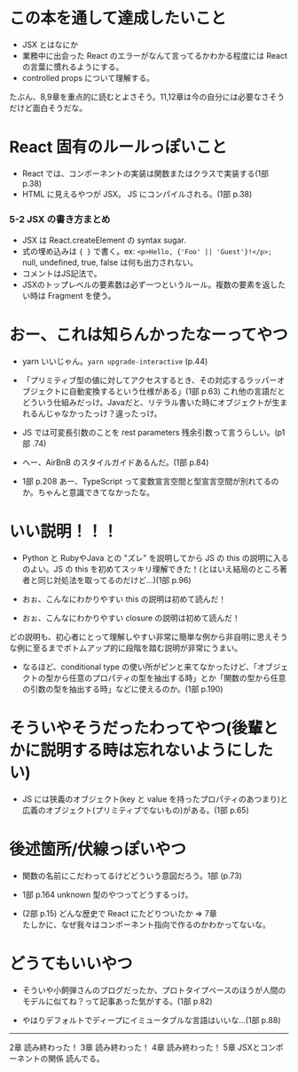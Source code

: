 # この本を通して達成したいこと
- JSX とはなにか
- 業務中に出会った React のエラーがなんて言ってるかわかる程度には React の言葉に慣れるようにする。
- controlled props について理解する。

たぶん、8,9章を重点的に読むとよさそう。11,12章は今の自分には必要なさそうだけど面白そうだな。

# React 固有のルールっぽいこと

- React では、コンポーネントの実装は関数またはクラスで実装する(1部 p.38)
- HTML に見えるやつが JSX。 JS にコンパイルされる。(1部 p.38)

### 5-2 JSX の書き方まとめ

 - JSX は React.createElement の syntax sugar. 
 - 式の埋め込みは `{ }` で書く。ex: `<p>Hello, {'Foo' || 'Guest'}!</p>;`  
   null, undefined, true, false は何も出力されない。
 - コメントはJS記法で。
 - JSXのトップレベルの要素数は必ず一つというルール。複数の要素を返したい時は Fragment を使う。

# おー、これは知らんかったなーってやつ

- yarn いいじゃん。`yarn upgrade-interactive` (p.44)
- 「プリミティブ型の値に対してアクセスするとき、その対応するラッパーオブジェクトに自動変換するという仕様がある」(1部 p.63) これ他の言語だとどういう仕組みだっけ。Javaだと、リテラル書いた時にオブジェクトが生まれるんじゃなかったっけ？違ったっけ。
- JS では可変長引数のことを rest parameters 残余引数って言うらしい。(p1部 .74)
- へー、AirBnB のスタイルガイドあるんだ。(1部 p.84)

- 1部 p.208 あー、TypeScript って変数宣言空間と型宣言空間が別れてるのか。ちゃんと意識できてなかったな。

# いい説明！！！
- Python と RubyやJava との "ズレ" を説明してから JS の this の説明に入るのよい。JS の this を初めてスッキリ理解できた！(とはいえ結局のところ著者と同じ対処法を取ってるのだけど...)(1部 p.96)

- おぉ、こんなにわかりやすい this の説明は初めて読んだ！
- おぉ、こんなにわかりやすい closure の説明は初めて読んだ！

どの説明も、初心者にとって理解しやすい非常に簡単な例から非自明に思えそうな例に至るまでボトムアップ的に段階を踏む説明が非常にうまい。


- なるほど、conditional type の使い所がピンと来てなかったけど、「オブジェクトの型から任意のプロパティの型を抽出する時」とか「関数の型から任意の引数の型を抽出する時」などに使えるのか。(1部 p.190)


# そういやそうだったわってやつ(後輩とかに説明する時は忘れないようにしたい)

- JS には狭義のオブジェクト(key と value を持ったプロパティのあつまり)と広義のオブジェクト(プリミティブでないもの)がある。(1部 p.65)

# 後述箇所/伏線っぽいやつ

- 関数の名前にこだわってるけどどういう意図だろう。1部 (p.73)

- 1部 p.164 unknown 型のやつってどうするっけ。

- (2部 p.15) どんな歴史で React にたどりついたか => 7章  
たしかに、なぜ我々はコンポーネント指向で作るのかわかってないな。


# どうてもいいやつ
- そういや小飼弾さんのブログだったか、プロトタイプベースのほうが人間のモデルに似てね？って記事あった気がする。(1部 p.82)

- やはりデフォルトでディープにイミュータブルな言語はいいな...(1部 p.88)



---

2章 読み終わった！
3章 読み終わった！
4章 読み終わった！
5章 JSXとコンポーネントの関係 読んでる。
